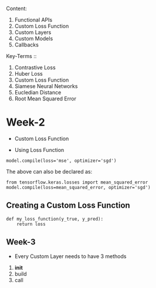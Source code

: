 

Content: 
1. Functional APIs 
2. Custom Loss Function 
3. Custom Layers 
4. Custom Models 
5. Callbacks 

Key-Terms :: 

1. Contrastive Loss 
2. Huber Loss 
3. Custom Loss Function 
4. Siamese Neural Networks 
5. Eucledian Distance 
6. Root Mean Squared Error 

# Week-2 

- Custom Loss Function 

- Using Loss Function 

```
model.compile(loss='mse', optimizer='sgd')
```

The above can also be declared as:

```
from tensorflow.keras.losses import mean_squared_error 
model.compile(loss=mean_squared_error, optimizer='sgd')

```

## Creating a Custom Loss Function 

```
def my_loss_function(y_true, y_pred):
    return loss
```

## Week-3 

- Every Custom Layer needs to have 3 methods 
1. __init__
2. build 
3. call 



